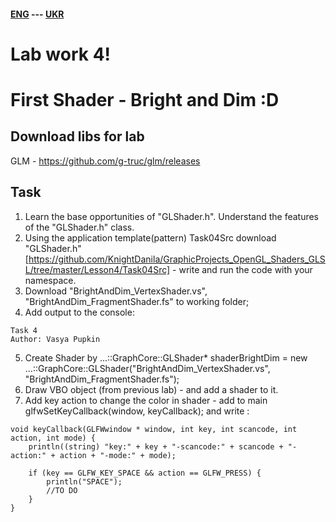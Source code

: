 #### [ENG](#Eng) --- [UKR](#Ukr)
<a name="Eng"></a>

# Lab work 4!
# First Shader - Bright and Dim :D

## Download libs for lab
GLM - https://github.com/g-truc/glm/releases


## Task
1. Learn the base opportunities of "GLShader.h". Understand the features of the "GLShader.h" class.
2. Using the application template(pattern) Task04Src download "GLShader.h" [https://github.com/KnightDanila/GraphicProjects_OpenGL_Shaders_GLSL/tree/master/Lesson4/Task04Src] - write and run the code with your namespace.
3. Download "BrightAndDim_VertexShader.vs", "BrightAndDim_FragmentShader.fs" to working folder;
4. Add output to the console:
```
Task 4
Author: Vasya Pupkin
```
5. Create Shader by ...::GraphCore::GLShader* shaderBrightDim = new ...::GraphCore::GLShader("BrightAndDim_VertexShader.vs", "BrightAndDim_FragmentShader.fs");
6. Draw VBO object (from previous lab) - and add a shader to it.
7. Add key action to change the color in shader - add to main glfwSetKeyCallback(window, keyCallback); and write :
```
void keyCallback(GLFWwindow * window, int key, int scancode, int action, int mode) {
	println((string) "key:" + key + "-scancode:" + scancode + "-action:" + action + "-mode:" + mode);

    if (key == GLFW_KEY_SPACE && action == GLFW_PRESS) {
        println("SPACE");
        //TO DO
    }
}

```

